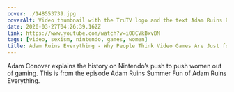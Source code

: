 ```yaml
---
cover: ./148553739.jpg
coverAlt: Video thumbnail with the TruTV logo and the text Adam Ruins Everything. Adam stands next to a young woman with headphones.
date: 2020-03-27T04:26:39.162Z
link: https://www.youtube.com/watch?v=i08CVkBxvBM
tags: [video, sexism, nintendo, games, women]
title: Adam Ruins Everything - Why People Think Video Games Are Just for Boys
---
```


Adam Conover explains the history on Nintendo’s push to push women out of gaming. This is from the episode Adam Ruins Summer Fun of Adam Ruins Everything.
